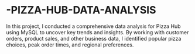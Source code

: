 # -PIZZA-HUB-DATA-ANALYSIS
In this project, I conducted a comprehensive data analysis for Pizza Hub using MySQL to uncover key trends and insights. By working with customer orders, product sales, and other business data, I identified popular pizza choices, peak order times, and regional preferences. 
